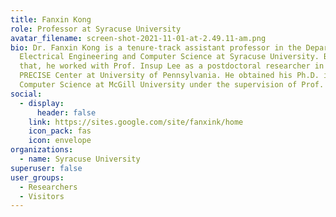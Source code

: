 ```yaml
---
title: Fanxin Kong
role: Professor at Syracuse University
avatar_filename: screen-shot-2021-11-01-at-2.49.11-am.png
bio: Dr. Fanxin Kong is a tenure-track assistant professor in the Department of
  Electrical Engineering and Computer Science at Syracuse University. Before
  that, he worked with Prof. Insup Lee as a postdoctoral researcher in the
  PRECISE Center at University of Pennsylvania. He obtained his Ph.D. in
  Computer Science at McGill University under the supervision of Prof. Xue Liu.
social:
  - display:
      header: false
    link: https://sites.google.com/site/fanxink/home
    icon_pack: fas
    icon: envelope
organizations:
  - name: Syracuse University
superuser: false
user_groups:
  - Researchers
  - Visitors
---
```

